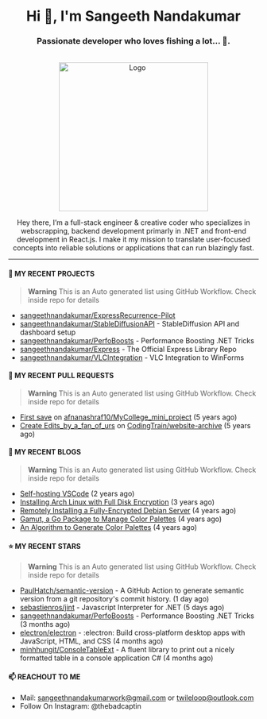 <h1 align="center">Hi 👋, I'm Sangeeth Nandakumar</h1>
<h3 align="center">Passionate developer who loves fishing a lot... 🐠.</h3>


<br />
<div align="center">
  <a href="https://avatars.githubusercontent.com/u/9011267?v=4">
    <img src="https://dotnet.microsoft.com/static/images/illustrations/free-code-editor-tools-bot-desk.svg?v=WWIDocc21QEOeLjT9jofZosRF7KhqeGcGtaQr2ZB7TE" alt="Logo" width="300">
  </a>
  
  <p align="center">
Hey there, I’m a full-stack engineer & creative coder who specializes in webscrapping, backend development primarly in .NET and front-end development in React.js. I make it my mission to translate user-focused concepts into reliable solutions or applications that can run blazingly fast.
  </p>
</div>

----

#### 🌱 MY RECENT PROJECTS
> **Warning**
> This is an Auto generated list using GitHub Workflow. Check inside repo for details

- [sangeethnandakumar/ExpressRecurrence-Pilot](https://github.com/sangeethnandakumar/ExpressRecurrence-Pilot)
- [sangeethnandakumar/StableDiffusionAPI](https://github.com/sangeethnandakumar/StableDiffusionAPI) - StableDiffusion API and dashboard setup
- [sangeethnandakumar/PerfoBoosts](https://github.com/sangeethnandakumar/PerfoBoosts) - Performance Boosting .NET Tricks
- [sangeethnandakumar/Express](https://github.com/sangeethnandakumar/Express) - The Official Express Library Repo
- [sangeethnandakumar/VLCIntegration](https://github.com/sangeethnandakumar/VLCIntegration) - VLC Integration to WinForms

#### 🔨 MY RECENT PULL REQUESTS
> **Warning**
> This is an Auto generated list using GitHub Workflow. Check inside repo for details

- [First save](https://github.com/afnanashraf10/MyCollege_mini_project/pull/1) on [afnanashraf10/MyCollege_mini_project](https://github.com/afnanashraf10/MyCollege_mini_project) (5 years ago)
- [Create Edits_by_a_fan_of_urs](https://github.com/CodingTrain/website-archive/pull/88) on [CodingTrain/website-archive](https://github.com/CodingTrain/website-archive) (5 years ago)

#### 📜 MY RECENT BLOGS
> **Warning**
> This is an Auto generated list using GitHub Workflow. Check inside repo for details

- [Self-hosting VSCode](https://fribbledom.com/posts/selfhosting-vscode/) (2 years ago)
- [Installing Arch Linux with Full Disk Encryption](https://fribbledom.com/posts/encrypted-arch-install/) (3 years ago)
- [Remotely Installing a Fully-Encrypted Debian Server](https://fribbledom.com/posts/encrypted-remote-debian-install/) (4 years ago)
- [Gamut, a Go Package to Manage Color Palettes](https://fribbledom.com/posts/gamut-package-to-handle-color-palettes/) (4 years ago)
- [An Algorithm to Generate Color Palettes](https://fribbledom.com/posts/an-algorithm-to-generate-color-palettes/) (4 years ago)

#### ⭐ MY RECENT STARS
> **Warning**
> This is an Auto generated list using GitHub Workflow. Check inside repo for details

- [PaulHatch/semantic-version](https://github.com/PaulHatch/semantic-version) - A GitHub Action to generate semantic version from a git repository&#39;s commit history. (1 day ago)
- [sebastienros/jint](https://github.com/sebastienros/jint) - Javascript Interpreter for .NET (5 days ago)
- [sangeethnandakumar/PerfoBoosts](https://github.com/sangeethnandakumar/PerfoBoosts) - Performance Boosting .NET Tricks (3 months ago)
- [electron/electron](https://github.com/electron/electron) - :electron: Build cross-platform desktop apps with JavaScript, HTML, and CSS (4 months ago)
- [minhhungit/ConsoleTableExt](https://github.com/minhhungit/ConsoleTableExt) - A fluent library to print out a nicely formatted table in a console application C#  (4 months ago)

#### 📫 REACHOUT TO ME

- Mail: sangeethnandakumarwork@gmail.com or twileloop@outlook.com
- Follow On Instagram: @thebadcaptin
